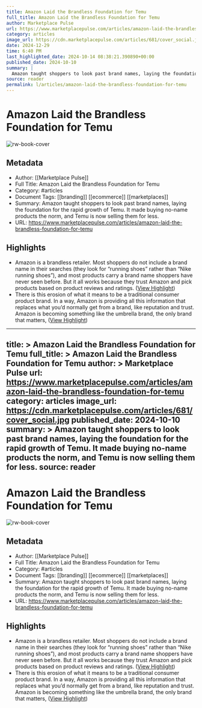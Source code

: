 ```yaml
---
title: Amazon Laid the Brandless Foundation for Temu
full_title: Amazon Laid the Brandless Foundation for Temu
author: Marketplace Pulse
url: https://www.marketplacepulse.com/articles/amazon-laid-the-brandless-foundation-for-temu
category: articles
image_url: https://cdn.marketplacepulse.com/articles/681/cover_social.jpg
date: 2024-12-29
time: 6:40 PM
last_highlighted_date: 2024-10-14 08:38:21.390890+00:00
published_date: 2024-10-10
summary: |
  Amazon taught shoppers to look past brand names, laying the foundation for the rapid growth of Temu. It made buying no-name products the norm, and Temu is now selling them for less.
source: reader
permalink: l/articles/amazon-laid-the-brandless-foundation-for-temu
---
```

# Amazon Laid the Brandless Foundation for Temu

![rw-book-cover](https://cdn.marketplacepulse.com/articles/681/cover_social.jpg)

## Metadata
- Author: [[Marketplace Pulse]]
- Full Title: Amazon Laid the Brandless Foundation for Temu
- Category: #articles
- Document Tags: [[branding]] [[ecommerce]] [[marketplaces]] 
- Summary: Amazon taught shoppers to look past brand names, laying the foundation for the rapid growth of Temu. It made buying no-name products the norm, and Temu is now selling them for less.
- URL: https://www.marketplacepulse.com/articles/amazon-laid-the-brandless-foundation-for-temu

## Highlights
- Amazon is a brandless retailer. Most shoppers do not include a brand name in their searches (they look for “running shoes” rather than “Nike running shoes”), and most products carry a brand name shoppers have never seen before. But it all works because they trust Amazon and pick products based on product reviews and ratings. ([View Highlight](https://read.readwise.io/read/01ja52tyjwyx1fwmvtdgwnv559))
- There is this erosion of what it means to be a traditional consumer product brand. In a way, Amazon is providing all this information that replaces what you’d normally get from a brand, like reputation and trust. Amazon is becoming something like the umbrella brand, the only brand that matters, ([View Highlight](https://read.readwise.io/read/01ja52va36ny663z6zgb5nbh4k))


---
title: >
  Amazon Laid the Brandless Foundation for Temu
full_title: >
  Amazon Laid the Brandless Foundation for Temu
author: >
  Marketplace Pulse
url: https://www.marketplacepulse.com/articles/amazon-laid-the-brandless-foundation-for-temu
category: articles
image_url: https://cdn.marketplacepulse.com/articles/681/cover_social.jpg
published_date: 2024-10-10
summary: >
  Amazon taught shoppers to look past brand names, laying the foundation for the rapid growth of Temu. It made buying no-name products the norm, and Temu is now selling them for less.
source: reader
---
# Amazon Laid the Brandless Foundation for Temu

![rw-book-cover](https://cdn.marketplacepulse.com/articles/681/cover_social.jpg)

## Metadata
- Author: [[Marketplace Pulse]]
- Full Title: Amazon Laid the Brandless Foundation for Temu
- Category: #articles
- Document Tags: [[branding]] [[ecommerce]] [[marketplaces]] 
- Summary: Amazon taught shoppers to look past brand names, laying the foundation for the rapid growth of Temu. It made buying no-name products the norm, and Temu is now selling them for less.
- URL: https://www.marketplacepulse.com/articles/amazon-laid-the-brandless-foundation-for-temu

## Highlights
- Amazon is a brandless retailer. Most shoppers do not include a brand name in their searches (they look for “running shoes” rather than “Nike running shoes”), and most products carry a brand name shoppers have never seen before. But it all works because they trust Amazon and pick products based on product reviews and ratings. ([View Highlight](https://read.readwise.io/read/01ja52tyjwyx1fwmvtdgwnv559))
- There is this erosion of what it means to be a traditional consumer product brand. In a way, Amazon is providing all this information that replaces what you’d normally get from a brand, like reputation and trust. Amazon is becoming something like the umbrella brand, the only brand that matters, ([View Highlight](https://read.readwise.io/read/01ja52va36ny663z6zgb5nbh4k))


